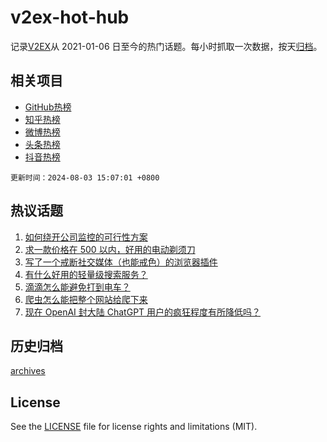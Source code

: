 # v2ex-hot-hub

 记录[V2EX](https://www.v2ex.com/)从 2021-01-06 日至今的热门话题。每小时抓取一次数据，按天[归档](archives)。
 
 ## 相关项目

- [GitHub热榜](https://github.com/lonnyzhang423/github-hot-hub)
- [知乎热榜](https://github.com/lonnyzhang423/zhihu-hot-hub)
- [微博热榜](https://github.com/lonnyzhang423/weibo-hot-hub)
- [头条热榜](https://github.com/lonnyzhang423/toutiao-hot-hub)
- [抖音热榜](https://github.com/lonnyzhang423/douyin-hot-hub)


 `更新时间：2024-08-03 15:07:01 +0800`

## 热议话题

1. [如何绕开公司监控的可行性方案](https://www.v2ex.com/t/1062053)
1. [求一款价格在 500 以内，好用的电动剃须刀](https://www.v2ex.com/t/1062166)
1. [写了一个戒断社交媒体（也能戒色）的浏览器插件](https://www.v2ex.com/t/1062167)
1. [有什么好用的轻量级搜索服务？](https://www.v2ex.com/t/1062181)
1. [滴滴怎么能避免打到电车？](https://www.v2ex.com/t/1062047)
1. [爬虫怎么能把整个网站给爬下来](https://www.v2ex.com/t/1062051)
1. [现在 OpenAI 封大陆 ChatGPT 用户的疯狂程度有所降低吗？](https://www.v2ex.com/t/1062162)

## 历史归档

[archives](archives)

## License

See the [LICENSE](LICENSE) file for license rights and limitations (MIT).
